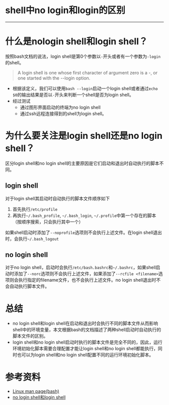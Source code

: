 #   shell中no login和login的区别

---

#   什么是nologin shell和login shell？

按照bash文档的说法，login shell是第0个参数以`-`开头或者有一个参数为`-login`的shell。

>   A login shell is one whose first character of argument zero is a -, or one started with the --login option.

+   根据该定义，我们可以使用`bash --login`启动一个login shell或者通过`echo $0`的输出结果是否以`-`开头来判断一个shell是否为login shell。
+   经过测试
    -   通过图形界面启动的终端为no login shell
    -   通过ssh远程连接得到的shell为login shell。

#   为什么要关注是login shell还是no login shell？

区分login shell和no login shell的主要原因是它们启动和退出时自动执行的脚本不同。

##   login shell

对于login shell其启动时自动执行的脚本文件顺序如下

1.  首先执行`/etc/profile`
2.  再执行`~/.bash_profile`, `~/.bash_login`, `~/.profile`中第一个存在的脚本（按顺序搜索，只会执行其中一个）

如果shell启动时添加了`--noprofile`选项则不会执行上述文件。在login shell退出时，会执行`~/.bash_logout`

##   no login shell

对于no login shell，启动时会执行`/etc/bash.bashrc`和`~/.bashrc`，如果shell启动时添加了`--norc`选项则不会执行上述文件，如果添加了`--rcfile <filename>`选项则会执行指定的filename文件，也不会执行上述文件。no login shell退出时不会自动执行脚本文件。

#   总结

+   no login shell和login shell在启动和退出时会执行不同的脚本文件从而影响shell中的环境变量，本文根据bash的文档描述了两种shell启动时自动执行的脚本文件的区别。
+   login shell和no login shell启动时执行的脚本文件是完全不同的，因此，运行环境初始化脚本需要合理配置才能让login shell和no login shell都能执行，同时也可以为login shell和no login shell配置不同的运行环境初始化脚本。

#   参考资料

+   [Linux man page(bash)](https://linux.die.net/man/1/bash)
+   [no login shell和login shell](https://blog.csdn.net/j5856004/article/details/100638931)
